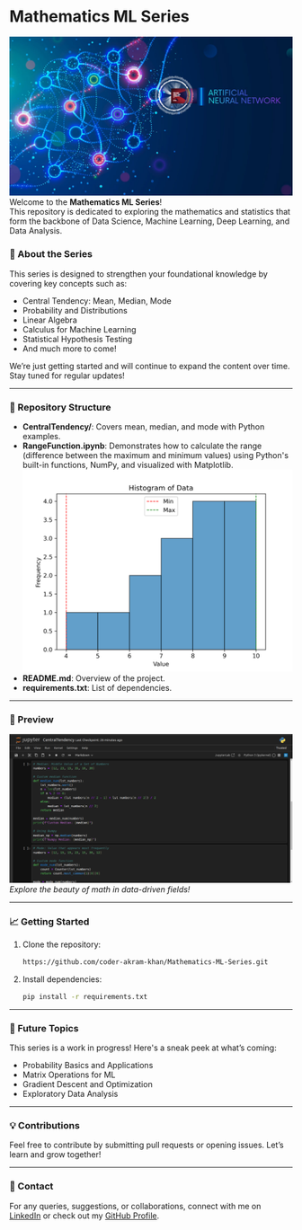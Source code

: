 # Mathematics ML Series
![cover](https://github.com/coder-akram-khan/Mathematics-ML-Series/blob/main/assets/images/mlCover.png?raw=true) 
Welcome to the **Mathematics ML Series**!  
This repository is dedicated to exploring the mathematics and statistics that form the backbone of Data Science, Machine Learning, Deep Learning, and Data Analysis.  

### 🚀 About the Series
This series is designed to strengthen your foundational knowledge by covering key concepts such as:
- Central Tendency: Mean, Median, Mode
- Probability and Distributions
- Linear Algebra
- Calculus for Machine Learning
- Statistical Hypothesis Testing
- And much more to come!

We’re just getting started and will continue to expand the content over time. Stay tuned for regular updates!  

---

### 📂 Repository Structure
- **CentralTendency/**: Covers mean, median, and mode with Python examples.
- **RangeFunction.ipynb**: Demonstrates how to calculate the range (difference between the maximum and minimum values) using Python's built-in functions, NumPy, and visualized with Matplotlib.
  ![Range Histogram](https://github.com/coder-akram-khan/Mathematics-ML-Series/blob/main/assets/range_histogram.png?raw=true)
- **README.md**: Overview of the project.
- **requirements.txt**: List of dependencies.

---

### 📸 Preview
![Mathematics ML Series](https://github.com/coder-akram-khan/Mathematics-ML-Series/blob/main/assets/images/Screenshot%20from%202025-01-15%2019-25-20.png?raw=true)  
*Explore the beauty of math in data-driven fields!*

---

### 📈 Getting Started
1. Clone the repository:  
   ```bash
   https://github.com/coder-akram-khan/Mathematics-ML-Series.git
   ```
2. Install dependencies:  
   ```bash
   pip install -r requirements.txt
   ```

---

### 🌟 Future Topics
This series is a work in progress! Here's a sneak peek at what’s coming:
- Probability Basics and Applications
- Matrix Operations for ML
- Gradient Descent and Optimization
- Exploratory Data Analysis

---

### 💡 Contributions
Feel free to contribute by submitting pull requests or opening issues. Let’s learn and grow together!

---

### 📧 Contact
For any queries, suggestions, or collaborations, connect with me on [LinkedIn](https://www.linkedin.com/in/mr-akram-khan/) or check out my [GitHub Profile](https://github.com/coder-akram-khan/).  
